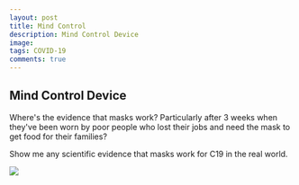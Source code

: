 ```yaml
---
layout: post
title: Mind Control
description: Mind Control Device
image: 
tags: COVID-19
comments: true
---
```


Mind Control Device 
-------------------
Where's the evidence that masks work? Particularly after 3 weeks when they've been worn by poor people who lost their jobs and need the mask to get food for their families?

Show me any scientific evidence that masks work for C19 in the real world.

![](https://lh5.googleusercontent.com/-JcaYKTY1QurpzS7sY8-JOoWwmGlN96mlA-uY7BVlmwnusY0wZ6yw8gpLxI8QjZ7WpySZIzZlmIxzTIYuVQBS5NHDvb8jqwQ5U5Wjn1WASKI1w-Tjl4=w1280)
